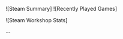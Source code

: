 <!-- Steam-Stats start -->
![Steam Summary]
![Recently Played Games]
<!-- Steam-Stats end -->

<!-- Steam-Workshop start -->
![Steam Workshop Stats]
<!-- Steam-Workshop end -->
--
